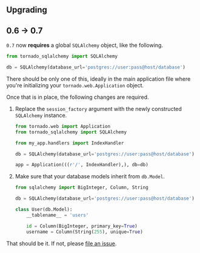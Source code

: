 ## Upgrading

## 0.6 -> 0.7

`0.7` now **requires** a global `SQLAlchemy` object, like the following.

```python
from tornado_sqlalchemy import SQLAlchemy

db = SQLAlchemy(database_url='postgres://user:pass@host/database')
```

There should be only one of this, ideally in the main application file where
you're initializing your `tornado.web.Application` object.

Once that is in place, the following changes are required.

1. Replace the `session_factory` argument with the newly constructed
   `SQLAlchemy` instance.

   ```python
   from tornado.web import Application
   from tornado_sqlalchemy import SQLAlchemy

   from my_app.handlers import IndexHandler

   db = SQLAlchemy(database_url='postgres://user:pass@host/database')

   app = Application(((r'/', IndexHandler),), db=db)
   ```
2. Make sure that your database models inherit from `db.Model`.

   ```python
   from sqlalchemy import BigInteger, Column, String

   db = SQLAlchemy(database_url='postgres://user:pass@host/database')

   class User(db.Model):
       __tablename__ = 'users'

       id = Column(BigInteger, primary_key=True)
       username = Column(String(255), unique=True)
    ```

That should be it. If not, please [file an issue].

[file an issue]: https://github.com/siddhantgoel/tornado-sqlalchemy/issues
